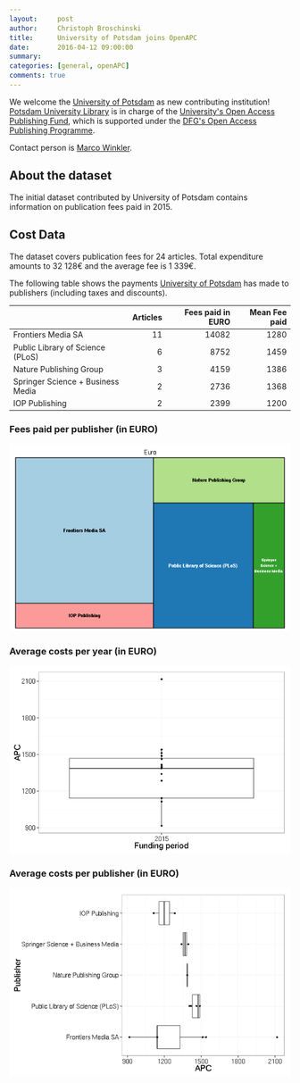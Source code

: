 ```yaml
---
layout:     post
author:     Christoph Broschinski
title:      University of Potsdam joins OpenAPC
date:       2016-04-12 09:00:00
summary:    
categories: [general, openAPC]
comments: true
---
```





We welcome the [University of Potsdam](https://www.uni-potsdam.de/en/) as new contributing institution! [Potsdam University Library](http://info.ub.uni-potsdam.de/?lang=gb&) is in charge of the [University's Open Access Publishing Fund](https://publishup.uni-potsdam.de/opus4-ubp/home/index/help/content/publication_fund), which is supported under the [DFG's Open Access Publishing Programme](http://www.dfg.de/en/research_funding/programmes/infrastructure/lis/funding_opportunities/open_access_publishing/index.html).

Contact person is [Marco Winkler](<mailto:mawinkl@uni-potsdam.de>).

## About the dataset

The initial dataset contributed by University of Potsdam contains information on publication fees paid in 2015. 

## Cost Data



The dataset covers publication fees for 24 articles. Total expenditure amounts to 32 128€ and the average fee is 1 339€.

The following table shows the payments [University of Potsdam](https://www.uni-potsdam.de/en/) has made to publishers (including taxes and discounts).


|                                  | Articles| Fees paid in EURO| Mean Fee paid|
|:---------------------------------|--------:|-----------------:|-------------:|
|Frontiers Media SA                |       11|             14082|          1280|
|Public Library of Science (PLoS)  |        6|              8752|          1459|
|Nature Publishing Group           |        3|              4159|          1386|
|Springer Science + Business Media |        2|              2736|          1368|
|IOP Publishing                    |        2|              2399|          1200|

### Fees paid per publisher (in EURO)

![plot of chunk tree_potsdam_2016_04_12_full](/figure/tree_potsdam_2016_04_12_full-1.png) 

###  Average costs per year (in EURO)

![plot of chunk box_potsdam_2016_04_12_year_full](/figure/box_potsdam_2016_04_12_year_full-1.png) 

###  Average costs per publisher (in EURO)

![plot of chunk box_potsdam_2016_04_12_publisher_full](/figure/box_potsdam_2016_04_12_publisher_full-1.png) 

